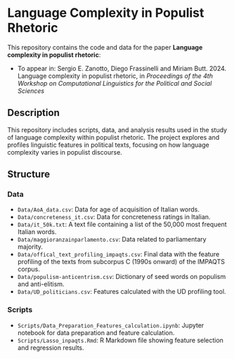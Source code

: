 # Language Complexity in Populist Rhetoric

This repository contains the code and data for the paper **Language complexity in populist rhetoric**:

- To appear in: Sergio E. Zanotto, Diego Frassinelli and Miriam Butt. 2024. Language complexity in populist rhetoric, in *Proceedings of the 4th Workshop on Computational Linguistics for the Political and Social Sciences*

## Description

This repository includes scripts, data, and analysis results used in the study of language complexity within populist rhetoric. The project explores and profiles linguistic features in political texts, focusing on how language complexity varies in populist discourse.

## Structure


### Data

- `Data/AoA_data.csv`: Data for age of acquisition of Italian words.
- `Data/concreteness_it.csv`: Data for concreteness ratings in Italian.
- `Data/it_50k.txt`: A text file containing a list of the 50,000 most frequent Italian words.
- `Data/maggioranzainparlamento.csv`: Data related to parliamentary majority.
- `Data/offical_text_profiling_impaqts.csv`: Final data with the feature profiling of the texts from subcorpus C (1990s onward) of the IMPAQTS corpus.
- `Data/populism-anticentrism.csv`: Dictionary of seed words on populism and anti-elitism.
- `Data/UD_politicians.csv`: Features calculated with the UD profiling tool.

### Scripts

- `Scripts/Data_Preparation_Features_calculation.ipynb`: Jupyter notebook for data preparation and feature calculation.
- `Scripts/Lasso_inpaqts.Rmd`: R Markdown file showing feature selection and regression results.

